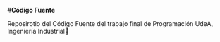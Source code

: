 #**Código Fuente**

Reposirotio del Código Fuente del trabajo final de Programación UdeA, Ingeniería Industrial💖
